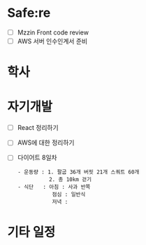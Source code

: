 # Safe:re

- [ ] Mzzin Front code review
- [ ] AWS 서버 인수인계서 준비 

# 학사

# 자기개발

- [ ] React 정리하기
- [ ] AWS에 대한 정리하기
- [ ] 다이어트 8일차

      - 운동량 : 1. 팔굽 36개 버핏 21개 스쿼트 60개
                2. 총 10km 걷기 
      - 식단   : 아침 : 사과 반쪽
                 점심 : 일반식
                 저녁 : 

# 기타 일정
